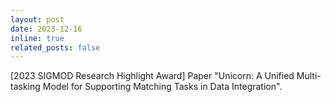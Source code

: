 ```yaml
---
layout: post
date: 2023-12-16
inline: true
related_posts: false
---
```


[2023 SIGMOD Research Highlight Award] Paper "Unicorn: A Unified Multi-tasking Model for Supporting Matching Tasks in Data Integration".
